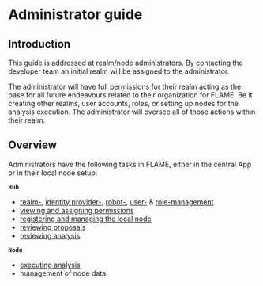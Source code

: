 # Administrator guide

## Introduction
This guide is addressed at realm/node administrators. By contacting the developer team an
initial realm will be assigned to the administrator.

The administrator will have full permissions for their realm acting as the base for all future
endeavours related to their organization for FLAME. Be it creating other realms, user accounts,
roles, or setting up nodes for the analysis execution.
The administrator will oversee all of those actions within their realm.

## Overview
Administrators have the following tasks in FLAME, either in the central App or in their
local node setup:

**``Hub``**
- [realm-](/guide/admin/realms), [identity provider-](/guide/admin/identity-providers), [robot-](/guide/admin/robots), [user-](/guide/admin/users) & [role-management](/guide/admin/roles)
- [viewing and assigning permissions](/guide/admin/permissions)
- [registering and managing the local node](/guide/admin/node-management)
- [reviewing proposals](/guide/admin/proposal-review)
- [reviewing analysis](/guide/admin/analysis-review)

**`Node`**
- [executing analysis](/guide/admin/analysis-execution)
- management of node data
